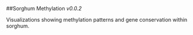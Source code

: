 ##Sorghum Methylation
*v0.0.2*

Visualizations showing methylation patterns and gene conservation within sorghum.

